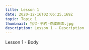 ```yaml
---
title: Lesson 1
date: 2020-12-16T02:06:25.169Z
topic: Topic 1
thumbnail: 指令-予約-作成画面.jpg
description: Lesson 1 - Description
---
```

Lesson 1 - Body